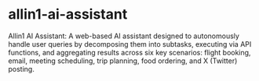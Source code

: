 # allin1-ai-assistant
Allin1 AI Assistant: A web-based AI assistant designed to autonomously handle user queries by decomposing them into subtasks, executing via API functions, and aggregating results across six key scenarios: flight booking, email, meeting scheduling, trip planning, food ordering, and X (Twitter) posting.
